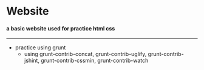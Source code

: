 # Website
#### a basic website used for practice html css
***
* practice using grunt
  * using grunt-contrib-concat, grunt-contrib-uglify, grunt-contrib-jshint, grunt-contrib-cssmin, grunt-contrib-watch

